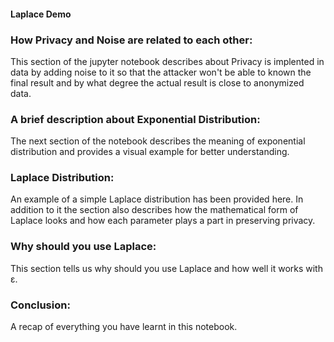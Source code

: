 #### Laplace Demo

### How Privacy and Noise are related to each other:

This section of the jupyter notebook describes about Privacy is implented in data by adding noise to it so that the attacker won't be able to known the final result and by what 
degree the actual result is close to anonymized data.

### A brief description about Exponential Distribution:

The next section of the notebook describes the meaning of exponential distribution and provides a visual example for better understanding.

### Laplace Distribution:

An example of a simple Laplace distribution has been provided here. In addition to it the section also describes how the mathematical form of Laplace looks and how each 
parameter plays a part in preserving privacy.

### Why should you use Laplace:

This section tells us why should you use Laplace and how well it works with ε.

### Conclusion:

A recap of everything you have learnt in this notebook.
